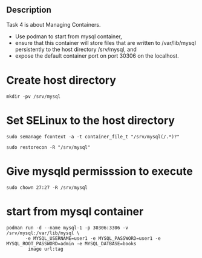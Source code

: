 Description
---
Task 4 is about Managing Containers.
- Use podman to start from mysql container,
- ensure that this container will store files that are written to /var/lib/mysql persistently to the host directory /srv/mysql, and
- expose the default container port on port 30306 on the localhost.


# Create host directory

```
mkdir -pv /srv/mysql
```

# Set SELinux to the host directory

```
sudo semanage fcontext -a -t container_file_t "/srv/mysql(/.*)?"
```

```
sudo restorecon -R "/srv/mysql"
```
# Give mysqld permisssion to execute

```
sudo chown 27:27 -R /srv/mysql
```
# start from mysql container

```
podman run -d --name mysql-1 -p 30306:3306 -v /srv/mysql:/var/lib/mysql \
       -e MYSQL_USERNAME=user1 -e MYSQL_PASSWORD=user1 -e MYSQL_ROOT_PASSWORD=admin -e MYSQL_DATBASE=books
        image url:tag  
```
